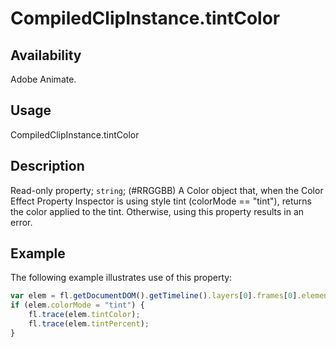 # CompiledClipInstance.tintColor

## Availability

Adobe Animate.

## Usage

CompiledClipInstance.tintColor

## Description

Read-only property; `string`; (#RRGGBB) A Color object that, when the Color Effect Property Inspector is using style tint (colorMode == "tint"), returns the color applied to the tint. Otherwise, using this property results in an error.

## Example

The following example illustrates use of this property:

```javascript
var elem = fl.getDocumentDOM().getTimeline().layers[0].frames[0].elements[0];
if (elem.colorMode = "tint") {
    fl.trace(elem.tintColor);
    fl.trace(elem.tintPercent);
}
```
